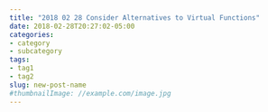 ```yaml
---
title: "2018 02 28 Consider Alternatives to Virtual Functions"
date: 2018-02-28T20:27:02-05:00
categories:
- category
- subcategory
tags:
- tag1
- tag2
slug: new-post-name
#thumbnailImage: //example.com/image.jpg
---
```


<!--more-->